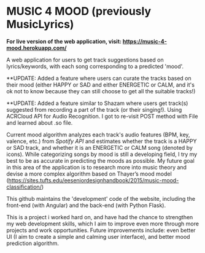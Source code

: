 # MUSIC 4 MOOD (previously MusicLyrics)

**For live version of the web application, visit: https://music-4-mood.herokuapp.com/**

A web application for users to get track suggestions based on lyrics/keywords, with each song corresponding to a predicted 'mood'. 

**UPDATE: Added a feature where users can curate the tracks based on their mood (either HAPPY or SAD and either ENERGETIC or CALM, and it's ok not to know because they can still choose to get all the suitable tracks!)

**UPDATE: Added a feature similar to Shazam where users get track(s) suggested from recording a part of the track (or their singing!). Using ACRCloud API for Audio Recognition. I got to re-visit POST method with File and learned about .so file. 

Current mood algorithm analyzes each track's audio features (BPM, key, valence, etc.) from *Spotify API* and estimates whether the track is a HAPPY or SAD track, and whether it is an ENERGETIC or CALM song (denoted by icons). While categorizing songs by mood is still a developing field, I try my best to be as accurate in predicting the moods as possible. My future goal in this area of the application is to research more into music theory and devise a more complex algorithm based on Thayer’s mood model (https://sites.tufts.edu/eeseniordesignhandbook/2015/music-mood-classification/)

This github maintains the 'development' code of the website, including the front-end (with Angular) and the back-end (with Python Flask). 

This is a project i worked hard on, and have had the chance to strengthen my web development skills, which I aim to improve even more through more projects and work opportunities. Future improvements include: even better UI (I aim to create a simple and calming user interface), and better mood prediction algorithm.




